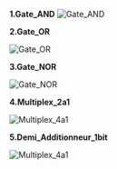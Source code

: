 **1.Gate_AND**
![Gate_AND](Schémas/Gate_and.png)

**2.Gate_OR**

![Gate_OR](Schémas/Gate_OR.png)

**3.Gate_NOR**

![Gate_NOR](Schémas/Gate_NOR.png)

**4.Multiplex_2a1**

![Multiplex_4a1](Schémas/Multiplex_4a1.png)

**5.Demi_Additionneur_1bit**

![Multiplex_4a1](Schémas/Demi_Additionneur_1bit.png)
